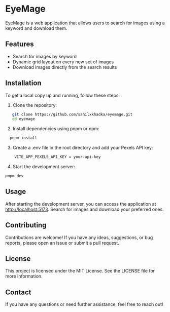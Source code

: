 # EyeMage

EyeMage is a web application that allows users to search for images using a keyword and download them.

## Features

- Search for images by keyword
- Dynamic grid layout on every new set of images
- Download images directly from the search results

## Installation

To get a local copy up and running, follow these steps:

1. Clone the repository:

```bash
   git clone https://github.com/sahilxkhadka/eyemage.git
   cd eyemage
```

2. Install dependencies using pnpm or npm:

```bash
  pnpm install
```

3. Create a .env file in the root directory and add your Pexels API key:

```bash
    VITE_APP_PEXELS_API_KEY = your-api-key
```

4. Start the development server:

```bash
pnpm dev
```

## Usage

After starting the development server, you can access the application at [http://localhost:5173](http://localhost:5173). Search for images and download your preferred ones.

## Contributing

Contributions are welcome! If you have any ideas, suggestions, or bug reports, please open an issue or submit a pull request.

## License

This project is licensed under the MIT License. See the LICENSE file for more information.

## Contact

If you have any questions or need further assistance, feel free to reach out!
